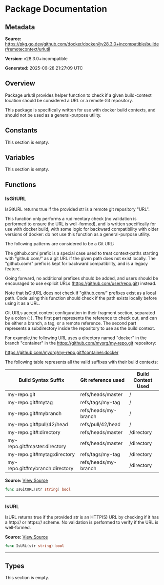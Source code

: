 # Package Documentation

## Metadata

**Source:** https://pkg.go.dev/github.com/docker/docker@v28.3.0+incompatible/builder/remotecontext/urlutil

**Version:** v28.3.0+incompatible

**Generated:** 2025-06-28 21:27:09 UTC

## Overview

Package urlutil provides helper function to check if a given build-context
location should be considered a URL or a remote Git repository.

This package is specifically written for use with docker build contexts, and
should not be used as a general-purpose utility.


## Constants

This section is empty.

## Variables

This section is empty.

## Functions

### IsGitURL

IsGitURL returns true if the provided str is a remote git repository "URL".

This function only performs a rudimentary check (no validation is performed
to ensure the URL is well-formed), and is written specifically for use with
docker build, with some logic for backward compatibility with older versions
of docker: do not use this function as a general-purpose utility.

The following patterns are considered to be a Git URL:

The github.com/ prefix is a special case used to treat context-paths
starting with "github.com/" as a git URL if the given path does not
exist locally. The "github.com/" prefix is kept for backward compatibility,
and is a legacy feature.

Going forward, no additional prefixes should be added, and users should
be encouraged to use explicit URLs (https://github.com/user/repo.git) instead.

Note that IsGitURL does not check if "github.com/" prefixes exist as a local
path. Code using this function should check if the path exists locally before
using it as a URL.

Git URLs accept context configuration in their fragment section, separated by
a colon (`:`). The first part represents the reference to check out, and can
be either a branch, a tag, or a remote reference. The second part represents
a subdirectory inside the repository to use as the build context.

For example,the following URL uses a directory named "docker" in the branch
"container" in the https://github.com/myorg/my-repo.git repository:

https://github.com/myorg/my-repo.git#container:docker

The following table represents all the valid suffixes with their build
contexts:

| Build Syntax Suffix            | Git reference used   | Build Context Used |
|--------------------------------|----------------------|--------------------|
| my-repo.git                    | refs/heads/master    | /                  |
| my-repo.git#mytag              | refs/tags/my-tag     | /                  |
| my-repo.git#mybranch           | refs/heads/my-branch | /                  |
| my-repo.git#pull/42/head       | refs/pull/42/head    | /                  |
| my-repo.git#:directory         | refs/heads/master    | /directory         |
| my-repo.git#master:directory   | refs/heads/master    | /directory         |
| my-repo.git#mytag:directory    | refs/tags/my-tag     | /directory         |
| my-repo.git#mybranch:directory | refs/heads/my-branch | /directory         |

**Source:** [View Source](https://github.com/docker/docker/blob/v28.3.0/builder/remotecontext/urlutil/urlutil.go#L77)  

```go
func IsGitURL(str string) bool
```

---

### IsURL

IsURL returns true if the provided str is an HTTP(S) URL by checking if it
has a http:// or https:// scheme. No validation is performed to verify if the
URL is well-formed.

**Source:** [View Source](https://github.com/docker/docker/blob/v28.3.0/builder/remotecontext/urlutil/urlutil.go#L21)  

```go
func IsURL(str string) bool
```

---

## Types

This section is empty.

